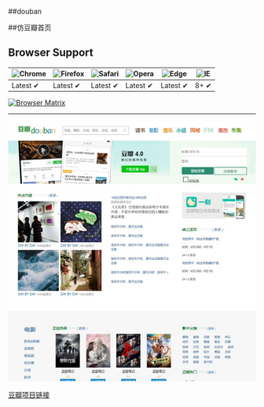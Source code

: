 
##douban

##仿豆瓣首页

## Browser Support

![Chrome](https://raw.github.com/alrra/browser-logos/master/chrome/chrome_48x48.png) | ![Firefox](https://raw.github.com/alrra/browser-logos/master/firefox/firefox_48x48.png) | ![Safari](https://raw.github.com/alrra/browser-logos/master/safari/safari_48x48.png) | ![Opera](https://raw.github.com/alrra/browser-logos/master/opera/opera_48x48.png) | ![Edge](https://raw.github.com/alrra/browser-logos/master/edge/edge_48x48.png) | ![IE](https://raw.github.com/alrra/browser-logos/master/internet-explorer/internet-explorer_48x48.png) |
--- | --- | --- | --- | --- | --- |
Latest ✔ | Latest ✔ | Latest ✔ | Latest ✔ | Latest ✔ | 8+ ✔ |


[![Browser Matrix](https://saucelabs.com/open_sauce/build_matrix/axios.svg)](https://saucelabs.com/u/axios)

---
![img](https://raw.githubusercontent.com/ZengTianShengZ/douban/master/src/img/douban.jpg)

[豆瓣项目链接](https://zengtianshengz.github.io/blog/doub/)
